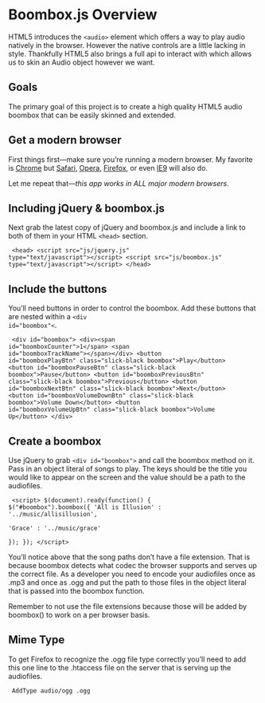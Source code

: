 Boombox.js Overview
===================

HTML5 introduces the <code>&lt;audio&gt;</code> element which offers a way to play audio natively
in the browser. However the native controls are a little lacking in style.
Thankfully HTML5 also brings a full api to interact with which allows us to skin
an Audio object however we want.

Goals
-----

The primary goal of this project is to create a high quality HTML5 audio boombox
that can be easily skinned and extended.

Get a modern browser
--------------------

First things first—make sure you&rsquo;re running a modern browser. My favorite is
[Chrome](http://www.google.com/chrome) but [Safari](http://www.apple.com/safari/download/), [Opera](http://www.opera.com/mobile/download/versions/), [Firefox](http://www.mozilla.com/en-US/firefox/new/), or even [IE9](http://windows.microsoft.com/en-US/internet-explorer/downloads/ie-9/worldwide-languages) will also do. 

Let me repeat that&mdash;*_this app works in ALL major modern browsers_*.

Including jQuery & boombox.js
-----------------------------

Next grab the latest copy of jQuery and boombox.js and include a link to both of
them in your HTML <code>&lt;head&gt;</code> section.

<code><pre>
&lt;head&gt;
     &lt;script src="js/jquery.js" type="text/javascript"&gt;&lt;/script&gt;
     &lt;script src="js/boombox.js" type="text/javascript"&gt;&lt;/script&gt;
&lt;/head&gt;
</pre></code>

Include the buttons
-------------------

You&rsquo;ll need buttons in order to control the boombox. Add these buttons that are
nested within a <code>&lt;div id="boombox"&lt;</code>.

<code><pre>
&lt;div id="boombox"&gt; 
      &lt;div&gt;&lt;span id="boomboxCounter"&gt;1&lt;/span&gt; &lt;span id="boomboxTrackName"&gt;&lt;/span&gt;&lt;/div&gt; 
      &lt;button id="boomboxPlayBtn" class="slick-black boombox"&gt;Play&lt;/button&gt; 
      &lt;button id="boomboxPauseBtn" class="slick-black boombox"&gt;Pause&lt;/button&gt; 
      &lt;button id="boomboxPreviousBtn" class="slick-black boombox"&gt;Previous&lt;/button&gt; 
      &lt;button id="boomboxNextBtn" class="slick-black boombox"&gt;Next&lt;/button&gt; 
      &lt;button id="boomboxVolumeDownBtn" class="slick-black boombox"&gt;Volume Down&lt;/button&gt; 
      &lt;button id="boomboxVolumeUpBtn" class="slick-black boombox"&gt;Volume Up&lt;/button&gt; 
&lt;/div&gt;
</pre></code>

Create a boombox
----------------

Use jQuery to grab <code>&lt;div id="boombox"&gt;</code> and call the boombox method on it. Pass in
  an object literal of songs to play. The keys should be the title you would
  like to appear on the screen and the value should be a path to the audiofiles.

<code><pre>
&lt;script&gt; 
  $(document).ready(function() {
    $("#boombox").boombox({
      'All is Illusion' : '../music/allisillusion',  
      'Grace' : '../music/grace'  
    });
  });
&lt;/script&gt; 
</pre></code>

You&rsquo;ll notice above that the song paths don&rsquo;t have a file extension. That is
because boombox detects what codec the browser supports and serves up the
correct file. As a developer you need to encode your audiofiles once as .mp3 and
once as .ogg and put the path to those files in the object literal that is
passed into the boombox function.

Remember to not use the file extensions because those will be added by boombox()
to work on a per browser basis. 

Mime Type
---------

To get Firefox to recognize the .ogg file type correctly you&rsquo;ll need to add
this one line to the .htaccess file on the server that is serving up the
audiofiles.

<code><pre>
  AddType audio/ogg .ogg
</pre></code>
